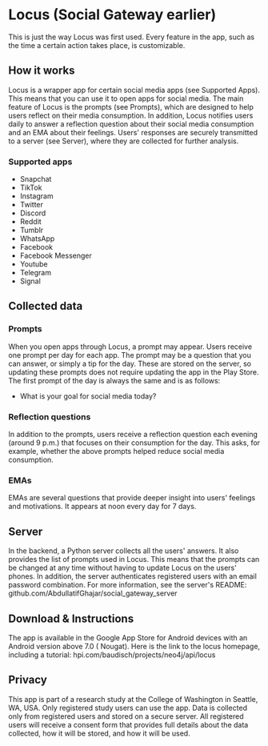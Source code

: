 # Locus (Social Gateway earlier)

This is just the way Locus was first used. Every feature in the app, such as the time a certain
action takes place, is customizable.

## How it works

Locus is a wrapper app for certain social media apps (see Supported Apps). This means that you can
use it to open apps for social media. The main feature of Locus is the prompts (see Prompts), which
are designed to help users reflect on their media consumption. In addition, Locus notifies users
daily to answer a reflection question about their social media consumption and an EMA about their
feelings. Users' responses are securely transmitted to a server (see Server), where they are
collected for further analysis.

### Supported apps

- Snapchat
- TikTok
- Instagram
- Twitter
- Discord
- Reddit
- Tumblr
- WhatsApp
- Facebook
- Facebook Messenger
- Youtube
- Telegram
- Signal

## Collected data

### Prompts

When you open apps through Locus, a prompt may appear. Users receive one prompt per day for each
app. The prompt may be a question that you can answer, or simply a tip for the day. These are stored
on the server, so updating these prompts does not require updating the app in the Play Store. The
first prompt of the day is always the same and is as follows:

- What is your goal for social media today?

### Reflection questions

In addition to the prompts, users receive a reflection question each evening (around 9 p.m.) that
focuses on their consumption for the day. This asks, for example, whether the above prompts helped
reduce social media consumption.

### EMAs

EMAs are several questions that provide deeper insight into users' feelings and motivations.
It appears at noon every day for 7 days.

## Server

In the backend, a Python server collects all the users' answers. It also provides the list of
prompts used in Locus. This means that the prompts can be changed at any time without having to
update Locus on the users' phones. In addition, the server authenticates registered
users with an email password combination. For more information, see the server's README:
github.com/AbdullatifGhajar/social_gateway_server

## Download & Instructions

The app is available in the Google App Store for Android devices with an Android version above 7.0 (
Nougat). Here is the link to the locus homepage, including a tutorial:
hpi.com/baudisch/projects/neo4j/api/locus

## Privacy

This app is part of a research study at the College of Washington in Seattle, WA, USA. Only
registered study users can use the app. Data is collected only from registered users and
stored on a secure server. All registered users will receive a consent form that provides full
details about the data collected, how it will be stored, and how it will be used.